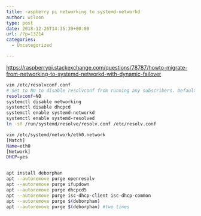 ```yaml
---
title: raspberry pi networking to systemd-networkd
author: wiloon
type: post
date: 2018-12-26T14:35:39+00:00
url: /?p=13214
categories:
  - Uncategorized

---
```

https://raspberrypi.stackexchange.com/questions/78787/howto-migrate-from-networking-to-systemd-networkd-with-dynamic-failover

```bash
vim /etc/resolvconf.conf
# Set to NO to disable resolvconf from running any subscribers. Defaults to YES.
resolvconf=NO
systemctl disable networking
systemctl disable dhcpcd
systemctl enable systemd-networkd
systemctl enable systemd-resolved
ln -sf /run/systemd/resolve/resolv.conf /etc/resolv.conf

vim /etc/systemd/network/eth0.network
[Match]
Name=eth0
[Network]
DHCP=yes


apt install deborphan
apt --autoremove purge openresolv
apt --autoremove purge ifupdown
apt --autoremove purge dhcpcd5
apt --autoremove purge isc-dhcp-client isc-dhcp-common
apt --autoremove purge $(deborphan)
apt --autoremove purge $(deborphan) #two times

```